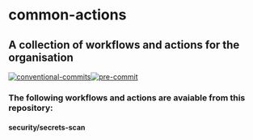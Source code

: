 # common-actions

## A collection of workflows and actions for the organisation

[![conventional-commits]](https://www.conventionalcommits.org/en/v1.0.0/)[![pre-commit]](https://pre-commit.com/)

### The following workflows and actions are avaiable from this repository:

#### security/secrets-scan

[conventional-commits]: https://img.shields.io/badge/Conventional%20Commits-1.0.0-%23FE5196?logo=conventionalcommits&logoColor=white
[pre-commit]: https://img.shields.io/badge/pre--commit-enabled-brightgreen?logo=pre-commit&logoColor=white
